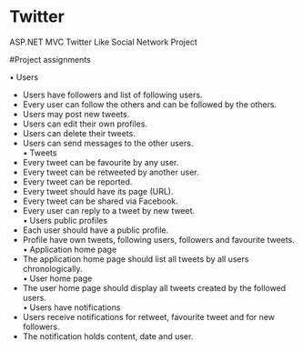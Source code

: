 # Twitter
ASP.NET MVC Twitter Like Social Network Project

#Project assignments

•	Users  
 -	Users have followers and list of following users.  
 -	Every user can follow the others and can be followed by the others.  
 -	Users may post new tweets.  
 -	Users can edit their own profiles.  
 -	Users can delete their tweets.  
 -	Users can send messages to the other users.  
•	Tweets  
 -	Every tweet can be favourite by any user.  
 -	Every tweet can be retweeted by another user.  
 -	Every tweet can be reported.  
 -	Every tweet should have its page (URL).  
 -	Every tweet can be shared via Facebook.  
 -	Every user can reply to a tweet by new tweet.  
•	Users public profiles  
 -	Each user should have a public profile.  
 -	Profile have own tweets, following users, followers and favourite tweets.  
•	Application home page  
 -	The application home page should list all tweets by all users chronologically.  
•	User home page  
 -	The user home page should display all tweets created by the followed users.  
•	Users have notifications  
 -	Users receive notifications for retweet, favourite tweet and for new followers.  
 -	The notification holds content, date and user.  

